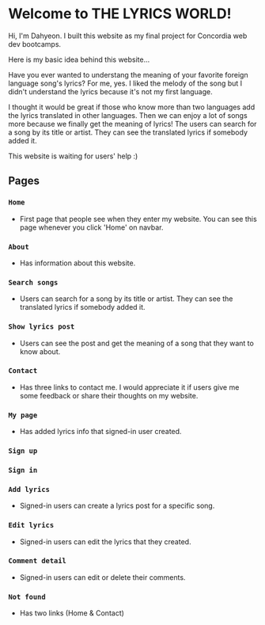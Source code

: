 # Welcome to THE LYRICS WORLD!

Hi, I'm Dahyeon. I built this website as my final project for Concordia web dev bootcamps.

Here is my basic idea behind this website...

Have you ever wanted to understang the meaning of your favorite foreign language song's lyrics? For me, yes. I liked the melody of the song but I didn't understand the lyrics because it's not my first language.

I thought it would be great if those who know more than two languages add the lyrics translated in other languages. Then we can enjoy a lot of songs more because we finally get the meaning of lyrics!
The users can search for a song by its title or artist. They can see the translated lyrics if somebody added it.

This website is waiting for users' help :)

## Pages

### `Home`

- First page that people see when they enter my website. You can see this page whenever you click 'Home' on navbar.

### `About`

- Has information about this website.

### `Search songs`

- Users can search for a song by its title or artist. They can see the translated lyrics if somebody added it.

### `Show lyrics post`

- Users can see the post and get the meaning of a song that they want to know about.

### `Contact`

- Has three links to contact me. I would appreciate it if users give me some feedback or share their thoughts on my website.

### `My page`

- Has added lyrics info that signed-in user created.

### `Sign up`

### `Sign in`

### `Add lyrics`

- Signed-in users can create a lyrics post for a specific song.

### `Edit lyrics`

- Signed-in users can edit the lyrics that they created.

### `Comment detail`

- Signed-in users can edit or delete their comments.

### `Not found`

- Has two links (Home & Contact)
